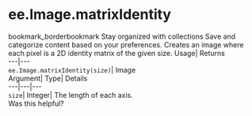 
#  ee.Image.matrixIdentity
bookmark_borderbookmark Stay organized with collections  Save and categorize content based on your preferences.
Creates an image where each pixel is a 2D identity matrix of the given size. 
Usage| Returns  
---|---  
`ee.Image.matrixIdentity(size)`| Image  
Argument| Type| Details  
---|---|---  
`size`| Integer| The length of each axis.  
Was this helpful?
